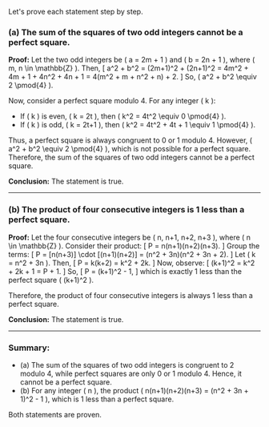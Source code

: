 Let's prove each statement step by step.

### (a) The sum of the squares of two odd integers cannot be a perfect square.

**Proof:**
Let the two odd integers be \( a = 2m + 1 \) and \( b = 2n + 1 \), where \( m, n \in \mathbb{Z} \).
Then,
\[
a^2 + b^2 = (2m+1)^2 + (2n+1)^2 = 4m^2 + 4m + 1 + 4n^2 + 4n + 1 = 4(m^2 + m + n^2 + n) + 2.
\]
So, \( a^2 + b^2 \equiv 2 \pmod{4} \).

Now, consider a perfect square modulo 4. For any integer \( k \):
- If \( k \) is even, \( k = 2t \), then \( k^2 = 4t^2 \equiv 0 \pmod{4} \).
- If \( k \) is odd, \( k = 2t+1 \), then \( k^2 = 4t^2 + 4t + 1 \equiv 1 \pmod{4} \).

Thus, a perfect square is always congruent to 0 or 1 modulo 4. However, \( a^2 + b^2 \equiv 2 \pmod{4} \), which is not possible for a perfect square. Therefore, the sum of the squares of two odd integers cannot be a perfect square.

**Conclusion:** The statement is true.

---

### (b) The product of four consecutive integers is 1 less than a perfect square.

**Proof:**
Let the four consecutive integers be \( n, n+1, n+2, n+3 \), where \( n \in \mathbb{Z} \).
Consider their product:
\[
P = n(n+1)(n+2)(n+3).
\]
Group the terms:
\[
P = [n(n+3)] \cdot [(n+1)(n+2)] = (n^2 + 3n)(n^2 + 3n + 2).
\]
Let \( k = n^2 + 3n \). Then,
\[
P = k(k+2) = k^2 + 2k.
\]
Now, observe:
\[
(k+1)^2 = k^2 + 2k + 1 = P + 1.
\]
So,
\[
P = (k+1)^2 - 1,
\]
which is exactly 1 less than the perfect square \( (k+1)^2 \).

Therefore, the product of four consecutive integers is always 1 less than a perfect square.

**Conclusion:** The statement is true.

---

### Summary:
- (a) The sum of the squares of two odd integers is congruent to 2 modulo 4, while perfect squares are only 0 or 1 modulo 4. Hence, it cannot be a perfect square.
- (b) For any integer \( n \), the product \( n(n+1)(n+2)(n+3) = (n^2 + 3n + 1)^2 - 1 \), which is 1 less than a perfect square.

Both statements are proven.